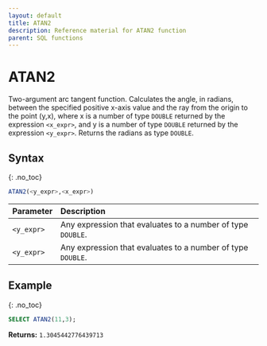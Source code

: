 ```yaml
---
layout: default
title: ATAN2
description: Reference material for ATAN2 function
parent: SQL functions
---
```


# ATAN2

Two-argument arc tangent function. Calculates the angle, in radians, between the specified positive x-axis value and the ray from the origin to the point (y,x), where x is a number of type `DOUBLE` returned by the expression `<x_expr>`, and y is a number of type `DOUBLE` returned by the expression `<y_expr>`. Returns the radians as type `DOUBLE`.

## Syntax
{: .no_toc}

```sql
ATAN2(<y_expr>,<x_expr>)
```

| Parameter   | Description |
| :---------- | :-----------|
| `<y_expr>`  | Any expression that evaluates to a number of type `DOUBLE`. |
| `<y_expr>`  | Any expression that evaluates to a number of type `DOUBLE`. |

## Example
{: .no_toc}

```sql
SELECT ATAN2(11,3);
```

**Returns:**
`1.3045442776439713`
